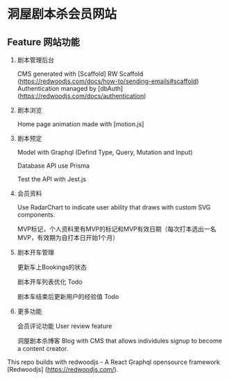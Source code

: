 # 洞屋剧本杀会员网站

## Feature 网站功能

1. 剧本管理后台

     CMS generated with [Scaffold] RW Scaffold (https://redwoodjs.com/docs/how-to/sending-emails#scaffold)
     Authentication managed by [dbAuth] (https://redwoodjs.com/docs/authentication)

2. 剧本浏览

     Home page animation made with [motion.js]

3. 剧本预定

     Model with Graphql (Defind Type, Query, Mutation and Input)

     Database API use Prisma

     Test the API with Jest.js

4. 会员资料

     Use RadarChart to indicate user ability that draws with custom SVG components.
     
     MVP标记，个人资料里有MVP的标记和MVP有效日期（每次打本选出一名MVP，有效期为自打本日开始1个月）
     
5. 剧本开车管理

    更新车上Bookings的状态
    
    剧本开车列表优化 Todo
    
    剧本车结束后更新用户的经验值 Todo

6. 更多功能

     会员评论功能 User review feature 

     洞屋剧本杀博客 Blog with CMS that allows individules signup to become a content creator.

This repo builds with redwoodjs - A React Graphql opensource framework [Redwoodjs] (https://redwoodjs.com/).
